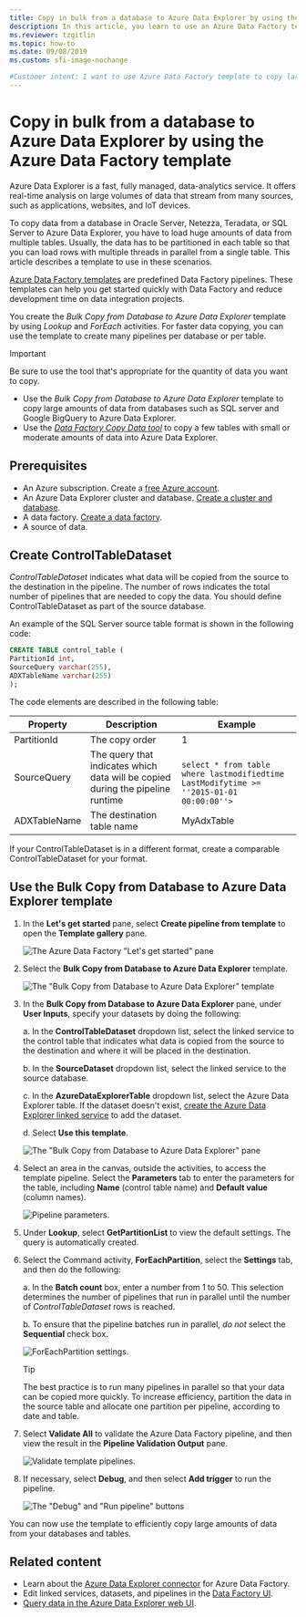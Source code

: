 ```yaml
---
title: Copy in bulk from a database to Azure Data Explorer by using the Azure Data Factory template
description: In this article, you learn to use an Azure Data Factory template to copy in bulk from a database to Azure Data Explorer
ms.reviewer: tzgitlin
ms.topic: how-to
ms.date: 09/08/2019
ms.custom: sfi-image-nochange

#Customer intent: I want to use Azure Data Factory template to copy large amounts of data from a database to Azure Data Explorer.
---
```


# Copy in bulk from a database to Azure Data Explorer by using the Azure Data Factory template 

Azure Data Explorer is a fast, fully managed, data-analytics service. It offers real-time analysis on large volumes of data that stream from many sources, such as applications, websites, and IoT devices. 

To copy data from a database in Oracle Server, Netezza, Teradata, or SQL Server to Azure Data Explorer, you have to load huge amounts of data from multiple tables. Usually, the data has to be partitioned in each table so that you can load rows with multiple threads in parallel from a single table. This article describes a template to use in these scenarios.

[Azure Data Factory templates](/azure/data-factory/solution-templates-introduction) are predefined Data Factory pipelines. These templates can help you get started quickly with Data Factory and reduce development time on data integration projects. 

You create the *Bulk Copy from Database to Azure Data Explorer* template by using *Lookup* and *ForEach* activities. For faster data copying, you can use the template to create many pipelines per database or per table. 

> [!IMPORTANT]
> Be sure to use the tool that's appropriate for the quantity of data you want to copy.
> * Use the *Bulk Copy from Database to Azure Data Explorer* template to copy large amounts of data from databases such as SQL server and Google BigQuery to Azure Data Explorer. 
> * Use the [*Data Factory Copy Data tool*](data-factory-load-data.md) to copy a few tables with small or moderate amounts of data into Azure Data Explorer. 

## Prerequisites

* An Azure subscription. Create a [free Azure account](https://azure.microsoft.com/pricing/purchase-options/azure-account?cid=msft_learn).
* An Azure Data Explorer cluster and database. [Create a cluster and database](create-cluster-and-database.md).
* A data factory. [Create a data factory](data-factory-load-data.md#create-a-data-factory).
* A source of data.

## Create ControlTableDataset

*ControlTableDataset* indicates what data will be copied from the source to the destination in the pipeline. The number of rows indicates the total number of pipelines that are needed to copy the data. You should define ControlTableDataset as part of the source database.

An example of the SQL Server source table format is shown in the following code:
    
```sql   
CREATE TABLE control_table (
PartitionId int,
SourceQuery varchar(255),
ADXTableName varchar(255)
);
```

The code elements are described in the following table:

|Property  |Description  | Example
|---------|---------| ---------|
|PartitionId   |  The copy order | 1  |  
|SourceQuery   |  The query that indicates which data will be copied during the pipeline runtime | <br>`select * from table where lastmodifiedtime  LastModifytime >= ''2015-01-01 00:00:00''>` </br>    
|ADXTableName  |  The destination table name | MyAdxTable       |  

If your ControlTableDataset is in a different format, create a comparable ControlTableDataset for your format.

## Use the Bulk Copy from Database to Azure Data Explorer template

1. In the **Let's get started** pane, select **Create pipeline from template** to open the **Template gallery** pane.

    ![The Azure Data Factory "Let's get started" pane](media/data-factory-template/adf-get-started.png)

1. Select the **Bulk Copy from Database to Azure Data Explorer** template.
 
    ![The "Bulk Copy from Database to Azure Data Explorer" template](media/data-factory-template/pipeline-from-template.png)

1.  In the **Bulk Copy from Database to Azure Data Explorer** pane, under **User Inputs**, specify your datasets by doing the following: 

    a. In the **ControlTableDataset** dropdown list, select the linked service to the control table that indicates what data is copied from the source to the destination and where it will be placed in the destination. 

    b. In the **SourceDataset** dropdown list, select the linked service to the source database. 

    c. In the **AzureDataExplorerTable** dropdown list, select the Azure Data Explorer table. If the dataset doesn't exist, [create the Azure Data Explorer linked service](data-factory-load-data.md#create-the-azure-data-explorer-linked-service) to add the dataset.

    d. Select **Use this template**.

    ![The "Bulk Copy from Database to Azure Data Explorer" pane](media/data-factory-template/configure-bulk-copy-adx-template.png)

1. Select an area in the canvas, outside the activities, to access the template pipeline. Select the **Parameters** tab to enter the parameters for the table, including **Name** (control table name) and **Default value** (column names).

    ![Pipeline parameters.](media/data-factory-template/pipeline-parameters.png)

1.	Under **Lookup**, select **GetPartitionList** to view the default settings. The query is automatically created.
1.	Select the Command activity, **ForEachPartition**, select the **Settings** tab, and then do the following:

    a. In the **Batch count** box, enter a number from 1 to 50. This selection determines the number of pipelines that run in parallel until the number of *ControlTableDataset* rows is reached. 

    b. To ensure that the pipeline batches run in parallel, *do not* select the **Sequential** check box.

    ![ForEachPartition settings.](media/data-factory-template/foreach-partition-settings.png)

    > [!TIP]
    > The best practice is to run many pipelines in parallel so that your data can be copied more quickly. To increase efficiency, partition the data in the source table and allocate one partition per pipeline, according to date and table.

1. Select **Validate All** to validate the Azure Data Factory pipeline, and then view the result in the **Pipeline Validation Output** pane.

    ![Validate template pipelines.](media/data-factory-template/validate-template-pipelines.png)

1. If necessary, select **Debug**, and then select **Add trigger** to run the pipeline.

    ![The "Debug" and "Run pipeline" buttons](media/data-factory-template/trigger-run-of-pipeline.png)    

You can now use the template to efficiently copy large amounts of data from your databases and tables.

## Related content

* Learn about the [Azure Data Explorer connector](/azure/data-factory/connector-azure-data-explorer) for Azure Data Factory.
* Edit linked services, datasets, and pipelines in the [Data Factory UI](/azure/data-factory/quickstart-create-data-factory-portal).
* [Query data in the Azure Data Explorer web UI](web-query-data.md).





